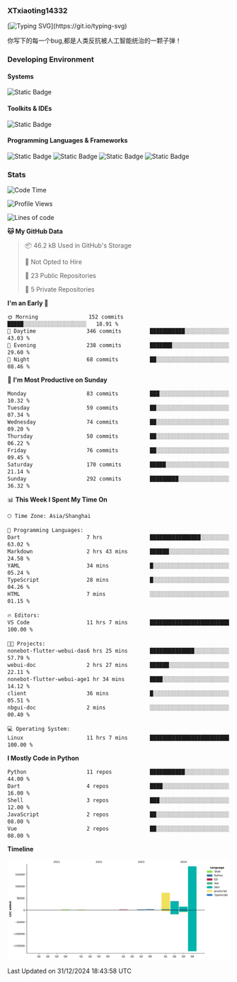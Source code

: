 ### XTxiaoting14332

[![Typing SVG](https://readme-typing-svg.herokuapp.com?font=JetBrians+Mono&pause=1000&random=false&width=435&lines=Hello+World!)](https://git.io/typing-svg)

你写下的每一个bug,都是人类反抗被人工智能统治的一颗子弹！

### Developing Environment

#### Systems

![Static Badge](https://img.shields.io/badge/Ubuntu-%20?style=flat-square&logo=ubuntu&logoColor=white&color=E34F26)

#### Toolkits & IDEs

![Static Badge](https://img.shields.io/badge/Visual%20Studio%20Code-%20?style=flat-square&logo=visualstudiocode&logoColor=white&color=blue)

#### Programming Languages & Frameworks

![Static Badge](https://img.shields.io/badge/Dart-%20?style=flat-square&logo=dart&logoColor=white&color=0175C2)
![Static Badge](https://img.shields.io/badge/Flutter-%20?style=flat-square&logo=flutter&logoColor=white&color=02569B)
![Static Badge](https://img.shields.io/badge/Python-%20?style=flat-square&logo=python&logoColor=white&color=E7A781)
![Static Badge](https://img.shields.io/badge/Bash%20Shell-%20?style=flat-square&logo=shell&logoColor=white&color=49D868)

### Stats

<!--START_SECTION:waka-->
![Code Time](http://img.shields.io/badge/Code%20Time-236%20hrs%2034%20mins-blue)

![Profile Views](http://img.shields.io/badge/Profile%20Views-0-blue)

![Lines of code](https://img.shields.io/badge/From%20Hello%20World%20I%27ve%20Written-317.9%20thousand%20lines%20of%20code-blue)

**🐱 My GitHub Data** 

> 📦 46.2 kB Used in GitHub's Storage 
 > 
> 🚫 Not Opted to Hire
 > 
> 📜 23 Public Repositories 
 > 
> 🔑 5 Private Repositories 
 > 
**I'm an Early 🐤** 

```text
🌞 Morning                152 commits         █████░░░░░░░░░░░░░░░░░░░░   18.91 % 
🌆 Daytime                346 commits         ███████████░░░░░░░░░░░░░░   43.03 % 
🌃 Evening                238 commits         ███████░░░░░░░░░░░░░░░░░░   29.60 % 
🌙 Night                  68 commits          ██░░░░░░░░░░░░░░░░░░░░░░░   08.46 % 
```
📅 **I'm Most Productive on Sunday** 

```text
Monday                   83 commits          ███░░░░░░░░░░░░░░░░░░░░░░   10.32 % 
Tuesday                  59 commits          ██░░░░░░░░░░░░░░░░░░░░░░░   07.34 % 
Wednesday                74 commits          ██░░░░░░░░░░░░░░░░░░░░░░░   09.20 % 
Thursday                 50 commits          ██░░░░░░░░░░░░░░░░░░░░░░░   06.22 % 
Friday                   76 commits          ██░░░░░░░░░░░░░░░░░░░░░░░   09.45 % 
Saturday                 170 commits         █████░░░░░░░░░░░░░░░░░░░░   21.14 % 
Sunday                   292 commits         █████████░░░░░░░░░░░░░░░░   36.32 % 
```


📊 **This Week I Spent My Time On** 

```text
🕑︎ Time Zone: Asia/Shanghai

💬 Programming Languages: 
Dart                     7 hrs               ████████████████░░░░░░░░░   63.02 % 
Markdown                 2 hrs 43 mins       ██████░░░░░░░░░░░░░░░░░░░   24.58 % 
YAML                     34 mins             █░░░░░░░░░░░░░░░░░░░░░░░░   05.24 % 
TypeScript               28 mins             █░░░░░░░░░░░░░░░░░░░░░░░░   04.26 % 
HTML                     7 mins              ░░░░░░░░░░░░░░░░░░░░░░░░░   01.15 % 

🔥 Editors: 
VS Code                  11 hrs 7 mins       █████████████████████████   100.00 % 

🐱‍💻 Projects: 
nonebot-flutter-webui-das6 hrs 25 mins       ██████████████░░░░░░░░░░░   57.79 % 
webui-doc                2 hrs 27 mins       ██████░░░░░░░░░░░░░░░░░░░   22.11 % 
nonebot-flutter-webui-age1 hr 34 mins        ████░░░░░░░░░░░░░░░░░░░░░   14.12 % 
client                   36 mins             █░░░░░░░░░░░░░░░░░░░░░░░░   05.51 % 
nbgui-doc                2 mins              ░░░░░░░░░░░░░░░░░░░░░░░░░   00.40 % 

💻 Operating System: 
Linux                    11 hrs 7 mins       █████████████████████████   100.00 % 
```

**I Mostly Code in Python** 

```text
Python                   11 repos            ███████████░░░░░░░░░░░░░░   44.00 % 
Dart                     4 repos             ████░░░░░░░░░░░░░░░░░░░░░   16.00 % 
Shell                    3 repos             ███░░░░░░░░░░░░░░░░░░░░░░   12.00 % 
JavaScript               2 repos             ██░░░░░░░░░░░░░░░░░░░░░░░   08.00 % 
Vue                      2 repos             ██░░░░░░░░░░░░░░░░░░░░░░░   08.00 % 
```



**Timeline**

![Lines of Code chart](https://raw.githubusercontent.com/XTxiaoting14332/XTxiaoting14332/main/assets/bar_graph.png)


 Last Updated on 31/12/2024 18:43:58 UTC
<!--END_SECTION:waka-->